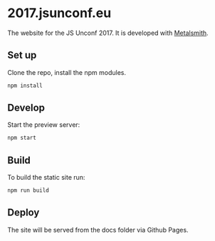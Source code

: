 # 2017.jsunconf.eu

The website for the JS Unconf 2017. It is developed with [Metalsmith](http://metalsmith.io).

## Set up

Clone the repo, install the npm modules.

```bash
npm install
```

## Develop

Start the preview server:

```bash
npm start
```

## Build

To build the static site run:

```bash
npm run build
```

## Deploy

The site will be served from the docs folder via Github Pages.